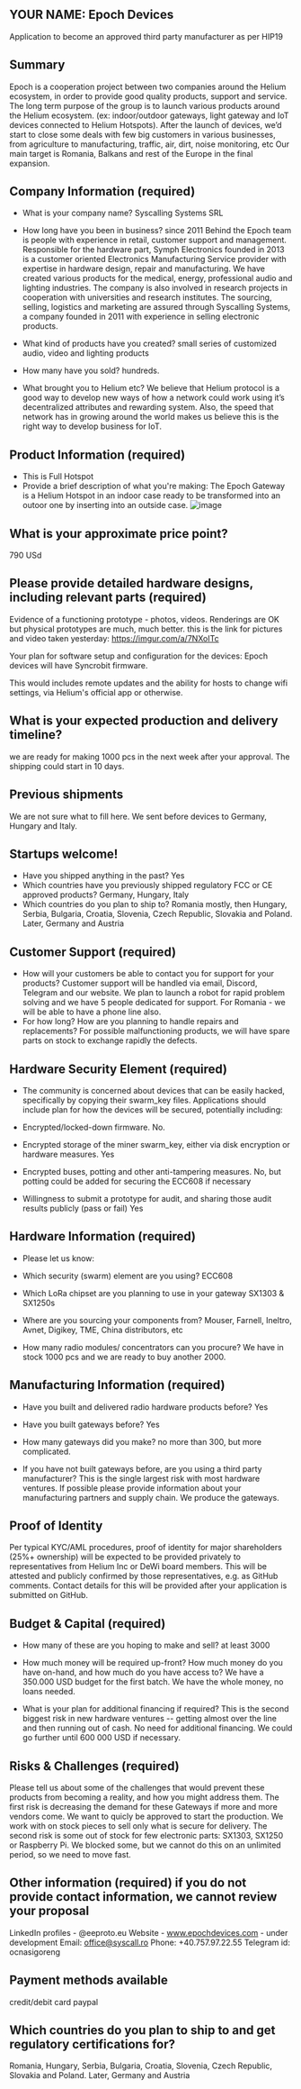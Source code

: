 ## YOUR NAME: Epoch Devices

Application to become an approved third party manufacturer as per HIP19
## Summary
Epoch is a cooperation project between two companies around the Helium ecosystem, in order to provide good quality products, support and service.   
The long term purpose of the group is to launch various products around the Helium ecosystem. (ex: indoor/outdoor gateways, light gateway and IoT devices connected to Helium Hotspots). After the launch of devices, we’d start to close some deals with few big customers in various businesses, from agriculture to manufacturing, traffic, air, dirt, noise monitoring, etc
Our main target is Romania, Balkans and rest of the Europe in the final expansion.


## Company Information (required)
* What is your company name?
Syscalling Systems SRL

* How long have you been in business?
since 2011
Behind the Epoch team is people with experience in retail, customer support and management. Responsible for the hardware part, Symph Electronics founded in 2013 is a customer oriented Electronics Manufacturing Service provider with expertise in hardware design, repair and manufacturing. We have created various products for the medical, energy, professional audio and lighting industries. The company is also involved in research projects in cooperation with universities and research institutes. 
The sourcing, selling, logistics and marketing are assured through Syscalling Systems, a company founded in 2011 with experience in selling electronic products.


* What kind of products have you created?
small series of customized audio, video and lighting products

* How many have you sold?
hundreds.

* What brought you to Helium etc?
We believe that Helium protocol is a good way to develop new ways of how a network could work using it’s decentralized attributes and rewarding system. Also, the speed that network has in growing around the world makes us believe this is the right way to develop business for IoT.


## Product Information (required)
* This is Full Hotspot
* Provide a brief description of what you're making:
The Epoch Gateway is a Helium Hotspot in an indoor case ready to be transformed into an outoor one by inserting into an outside case.
![image](https://user-images.githubusercontent.com/48658099/136658537-70bc91e0-8fe7-4a2f-b007-449c40b0bcf7.png)


## What is your approximate price point? 
790 USd

## Please provide detailed hardware designs, including relevant parts (required)
Evidence of a functioning prototype - photos, videos. Renderings are OK but physical prototypes are much, much better.
this is the link for pictures and video taken yesterday: https://imgur.com/a/7NXoITc

Your plan for software setup and configuration for the devices: 
Epoch devices will have Syncrobit firmware.

This would includes remote updates and the ability for hosts to change wifi settings, via Helium's official app or otherwise. 

## What is your expected production and delivery timeline?
we are ready for making 1000 pcs in the next week after your approval. The shipping could start in 10 days.

## Previous shipments
We are not sure what to fill here. We sent before devices to Germany, Hungary and Italy.

## Startups welcome! 
* Have you shipped anything in the past? 
Yes
* Which countries have you previously shipped regulatory FCC or CE approved products?
Germany, Hungary, Italy
* Which countries do you plan to ship to?
Romania mostly, then Hungary, Serbia, Bulgaria, Croatia, Slovenia, Czech Republic, Slovakia and Poland. Later, Germany and Austria

## Customer Support (required)
* How will your customers be able to contact you for support for your products?
Customer support will be handled via email, Discord, Telegram and our website. We plan to launch a robot for rapid problem solving and we have 5 people dedicated for support. For Romania - we will be able to have a phone line also.
* For how long? How are you planning to handle repairs and replacements?
For possible malfunctioning products, we will have spare parts on stock to exchange rapidly the defects.


## Hardware Security Element (required)
* The community is concerned about devices that can be easily hacked, specifically by copying their swarm_key files. Applications should include plan for how the devices will be secured, potentially including:

* Encrypted/locked-down firmware.
No.
* Encrypted storage of the miner swarm_key, either via disk encryption or hardware measures. 
Yes
* Encrypted buses, potting and other anti-tampering measures.
No, but potting could be added for securing the ECC608 if necessary

* Willingness to submit a prototype for audit, and sharing those audit results publicly (pass or fail) 
Yes

## Hardware Information (required)
* Please let us know:

* Which security (swarm) element are you using? 
ECC608
* Which LoRa chipset are you planning to use in your gateway
SX1303 & SX1250s

* Where are you sourcing your components from?
Mouser, Farnell, Ineltro, Avnet, Digikey, TME, China distributors, etc

* How many radio modules/ concentrators can you procure?
We have in stock 1000 pcs and we are ready to buy another 2000.

## Manufacturing Information (required)
* Have you built and delivered radio hardware products before?
Yes
* Have you built gateways before?
Yes
* How many gateways did you make?
no more than 300, but more complicated.

* If you have not built gateways before, are you using a third party manufacturer? This is the single largest risk with most hardware ventures. If possible please provide information about your manufacturing partners and supply chain.
We produce the gateways.

## Proof of Identity
Per typical KYC/AML procedures, proof of identity for major shareholders (25%+ ownership) will be expected to be provided privately to representatives from Helium Inc or DeWi board members. This will be attested and publicly confirmed by those representatives, e.g. as GitHub comments.
Contact details for this will be provided after your application is submitted on GitHub. 

## Budget & Capital (required)
* How many of these are you hoping to make and sell?
at least 3000
* How much money will be required up-front? How much money do you have on-hand, and how much do you have access to? 
We have a 350.000 USD budget for the first batch. We have the whole money, no loans needed.

* What is your plan for additional financing if required? This is the second biggest risk in new hardware ventures -- getting almost over the line and then running out of cash.
No need for additional financing. We could go further until 600 000 USD if necessary.

## Risks & Challenges (required)
Please tell us about some of the challenges that would prevent these products from becoming a reality, and how you might address them.
The first risk is decreasing the demand for these Gateways if more and more vendors come. We want to quicly be approved to start the production. We work with on stock pieces to sell only what is secure for delivery.
The second risk is some out of stock for few electronic parts: SX1303, SX1250 or Raspberry Pi. We blocked some, but we cannot do this on an unlimited period, so we need to move fast.

## Other information (required) if you do not provide contact information, we cannot review your proposal
LinkedIn profiles - @eeproto.eu
Website - www.epochdevices.com - under development
Email: office@syscall.ro
Phone: +40.757.97.22.55
Telegram id: ocnasigoreng

## Payment methods available
credit/debit card
paypal

## Which countries do you plan to ship to and get regulatory certifications for?
Romania, Hungary, Serbia, Bulgaria, Croatia, Slovenia, Czech Republic, Slovakia and Poland. Later, Germany and Austria
